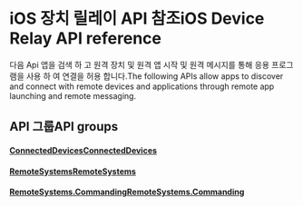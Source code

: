 # <a name="ios-device-relay-api-reference"></a><span data-ttu-id="fe1b9-101">iOS 장치 릴레이 API 참조</span><span class="sxs-lookup"><span data-stu-id="fe1b9-101">iOS Device Relay API reference</span></span>

<span data-ttu-id="fe1b9-102">다음 Api 앱을 검색 하 고 원격 장치 및 원격 앱 시작 및 원격 메시지를 통해 응용 프로그램을 사용 하 여 연결을 허용 합니다.</span><span class="sxs-lookup"><span data-stu-id="fe1b9-102">The following APIs allow apps to discover and connect with remote devices and applications through remote app launching and remote messaging.</span></span>

## <a name="api-groups"></a><span data-ttu-id="fe1b9-103">API 그룹</span><span class="sxs-lookup"><span data-stu-id="fe1b9-103">API groups</span></span>

#### <a name="connecteddevicesobjectivec-apiconnecteddevicesindexmd"></a>[<span data-ttu-id="fe1b9-104">ConnectedDevices</span><span class="sxs-lookup"><span data-stu-id="fe1b9-104">ConnectedDevices</span></span>](../objectivec-api/connecteddevices/index.md)
#### <a name="remotesystemsobjectivec-apiremotesystemsindexmd"></a>[<span data-ttu-id="fe1b9-105">RemoteSystems</span><span class="sxs-lookup"><span data-stu-id="fe1b9-105">RemoteSystems</span></span>](../objectivec-api/remotesystems/index.md)
#### <a name="remotesystemscommandingobjectivec-apiremotesystemscommandingindexmd"></a>[<span data-ttu-id="fe1b9-106">RemoteSystems.Commanding</span><span class="sxs-lookup"><span data-stu-id="fe1b9-106">RemoteSystems.Commanding</span></span>](../objectivec-api/remotesystems.commanding/index.md)